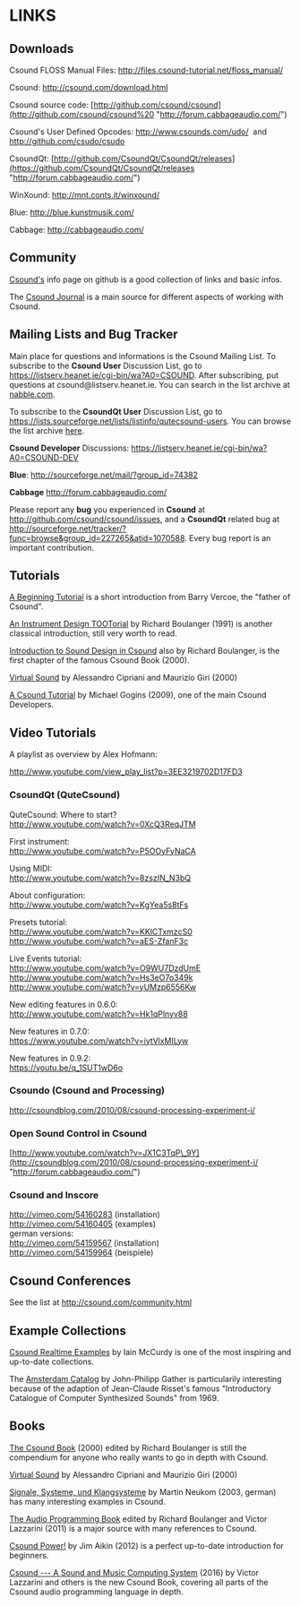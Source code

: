 LINKS
=====

Downloads
---------

Csound FLOSS Manual Files:
<http://files.csound-tutorial.net/floss_manual/>

Csound: <http://csound.com/download.html>

Csound source code:
[http://github.com/csound/csound](http://github.com/csound/csound%20 "http://forum.cabbageaudio.com/")

Csound\'s User Defined Opcodes: <http://www.csounds.com/udo/>  and
<http://github.com/csudo/csudo>

CsoundQt:
[http://github.com/CsoundQt/CsoundQt/releases](https://github.com/CsoundQt/CsoundQt/releases "http://forum.cabbageaudio.com/")

WinXound: <http://mnt.conts.it/winxound/>

Blue: <http://blue.kunstmusik.com/> 

Cabbage: <http://cabbageaudio.com/>

Community
---------

[Csound\'s](http://csound.github.io/index.html "http://forum.cabbageaudio.com/")
info page on github is a good collection of links and basic infos.

The [Csound
Journal](http://csoundjournal.com/index.html "http://forum.cabbageaudio.com/")
is a main source for different aspects of working with Csound.

Mailing Lists and Bug Tracker
-----------------------------

Main place for questions and informations is the Csound Mailing List. To
subscribe to the **Csound User** Discussion List, go to
<https://listserv.heanet.ie/cgi-bin/wa?A0=CSOUND>. After subscribing,
put questions at csound\@listserv.heanet.ie. You can search in the list
archive at
[nabble.com](http://old.nabble.com/Csound-f480.html "http://forum.cabbageaudio.com/").

To subscribe to the **CsoundQt User** Discussion List, go to
<https://lists.sourceforge.net/lists/listinfo/qutecsound-users>. You can
browse the list archive
[here](http://sourceforge.net/mailarchive/forum.php?forum_name=qutecsound-users "http://forum.cabbageaudio.com/").

**Csound Developer** Discussions:
<https://listserv.heanet.ie/cgi-bin/wa?A0=CSOUND-DEV>

**Blue**: <http://sourceforge.net/mail/?group_id=74382>

**Cabbage** <http://forum.cabbageaudio.com/>

Please report any **bug** you experienced in **Csound** at
<http://github.com/csound/csound/issues>, and a **CsoundQt** related bug
at
<http://sourceforge.net/tracker/?func=browse&group_id=227265&atid=1070588>.
Every bug report is an important contribution.

Tutorials
---------

[A Beginning
Tutorial](http://www.csounds.com/tootsother/vercoetut/Vercoe.html "http://forum.cabbageaudio.com/")
is a short introduction from Barry Vercoe, the \"father of Csound\".

[An Instrument Design
TOOTorial](http://www.csounds.com/toots/index.html "http://forum.cabbageaudio.com/")
by Richard Boulanger (1991) is another classical introduction, still
very worth to read.

[Introduction to Sound Design in
Csound](http://www.csounds.com/chapter1/index.html "http://forum.cabbageaudio.com/")
also by Richard Boulanger, is the first chapter of the famous Csound
Book (2000).

[Virtual
Sound](http://www.virtual-sound.com/sv/index.php?option=com_content&view=article&id=46&Itemid=56 "http://forum.cabbageaudio.com/")
by Alessandro Cipriani and Maurizio Giri (2000)

[A Csound
Tutorial](http://michael-gogins.com/archives/tutorial.pdf "http://forum.cabbageaudio.com/")
by Michael Gogins (2009), one of the main Csound Developers.

Video Tutorials
---------------

A playlist as overview by Alex Hofmann:

<http://www.youtube.com/view_play_list?p=3EE3219702D17FD3>

### CsoundQt (QuteCsound)

QuteCsound: Where to start?\
<http://www.youtube.com/watch?v=0XcQ3ReqJTM>

First instrument:\
<http://www.youtube.com/watch?v=P5OOyFyNaCA>

Using MIDI:\
<http://www.youtube.com/watch?v=8zszIN_N3bQ>

About configuration:\
<http://www.youtube.com/watch?v=KgYea5s8tFs>

Presets tutorial:\
<http://www.youtube.com/watch?v=KKlCTxmzcS0>\
<http://www.youtube.com/watch?v=aES-ZfanF3c>

Live Events tutorial:\
<http://www.youtube.com/watch?v=O9WU7DzdUmE>\
<http://www.youtube.com/watch?v=Hs3eO7o349k>\
<http://www.youtube.com/watch?v=yUMzp6556Kw>

New editing features in 0.6.0:\
<http://www.youtube.com/watch?v=Hk1qPlnyv88>

New features in 0.7.0:\
<https://www.youtube.com/watch?v=iytVlxMILyw>

New features in 0.9.2:\
<https://youtu.be/q_1SUT1wD6o>

### Csoundo (Csound and Processing)

<http://csoundblog.com/2010/08/csound-processing-experiment-i/>

### Open Sound Control in Csound

[http://www.youtube.com/watch?v=JX1C3TqP\_9Y](http://csoundblog.com/2010/08/csound-processing-experiment-i/ "http://forum.cabbageaudio.com/")

### Csound and Inscore

<http://vimeo.com/54160283> (installation)\
<http://vimeo.com/54160405> (examples)\
german versions:\
<http://vimeo.com/54159567> (installation)\
<http://vimeo.com/54159964> (beispiele) 

Csound Conferences
------------------

See the list at <http://csound.com/community.html>

Example Collections
-------------------

[Csound Realtime
Examples](http://iainmccurdy.org/csound.html "http://forum.cabbageaudio.com/")
by Iain McCurdy is one of the most inspiring and up-to-date collections.

The [Amsterdam
Catalog](http://www.codemist.co.uk/AmsterdamCatalog/ "http://forum.cabbageaudio.com/")
by John-Philipp Gather is particularily interesting because of the
adaption of Jean-Claude Risset\'s famous \"Introductory Catalogue of
Computer Synthesized Sounds\" from 1969.

Books
-----

[The Csound
Book](https://mitpress.mit.edu/books/csound-book "http://forum.cabbageaudio.com/")
(2000) edited by Richard Boulanger is still the compendium for anyone
who really wants to go in depth with Csound.

[Virtual
Sound](https://www.contemponet.com/shop/virtual-sound/ "http://forum.cabbageaudio.com/")
by Alessandro Cipriani and Maurizio Giri (2000)

[Signale, Systeme, und
Klangsysteme](http://www.peterlang.com/index.cfm?event=cmp.ccc.seitenstruktur.detailseiten&seitentyp=produkt&pk=13446&CFID=709575&CFTOKEN=84330415 "http://forum.cabbageaudio.com/")
by Martin Neukom (2003, german) has many interesting examples in Csound.

[The Audio Programming
Book](http://mitpress.mit.edu/9780262014465 "http://forum.cabbageaudio.com/")
edited by Richard Boulanger and Victor Lazzarini (2011) is a major
source with many references to Csound.

[Csound
Power!](https://www.ebooks.com/845813/csound-power/aikin-jim/ "http://forum.cabbageaudio.com/")
by Jim Aikin (2012) is a perfect up-to-date introduction for beginners.

[Csound --- A Sound and Music Computing
System](http://www.springer.com/de/book/9783319453682 "http://forum.cabbageaudio.com/")
(2016) by Victor Lazzarini and others is the new Csound Book, covering
all parts of the Csound audio programming language in depth.
